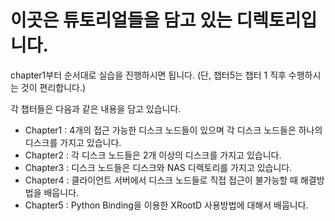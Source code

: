 # 이곳은 튜토리얼들을 담고 있는 디렉토리입니다.
chapter1부터 순서대로 실습을 진행하시면 됩니다. (단, 챕터5는 챕터 1 직후 수행하시는 것이 편리합니다.)

각 챕터들은 다음과 같은 내용을 담고 있습니다.
   * Chapter1 : 4개의 접근 가능한 디스크 노드들이 있으며 각 디스크 노드들은 하나의 디스크를 가지고 있습니다. 
   * Chapter2 : 각 디스크 노드들은 2개 이상의 디스크를 가지고 있습니다. 
   * Chapter3 : 디스크 노드들은 디스크와 NAS 디렉토리를 가지고 있습니다.
   * Chapter4 : 클라이언트 서버에서 디스크 노드들로 직접 접근이 불가능할 때 해결방법을 배웁니다.
   * Chapter5 : Python Binding을 이용한 XRootD 사용방법에 대해서 배웁니다.
